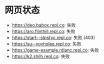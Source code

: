 # 网页状态
- https://deo.babox.repl.co: 失败
- https://aro.flinthill.repl.co: 失败
- https://start--stpstyc.repl.co: 失败 (403)
- https://su--yoyholee.repl.co: 失败
- https://game-example.rdianc.repl.co: 失败
- https://k2.shilh.repl.co: 失败
